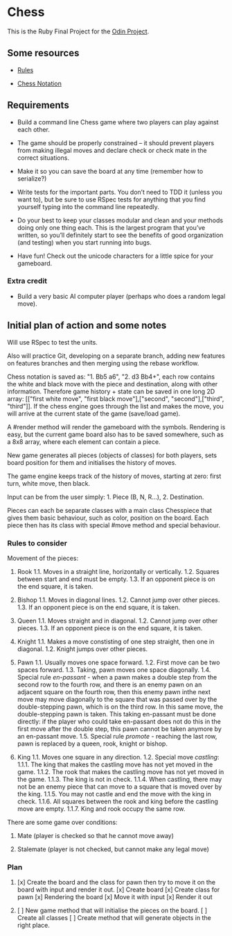 # Chess

This is the Ruby Final Project for the [Odin Project](https://www.theodinproject.com/lessons/ruby-ruby-final-project).

## Some resources

- [Rules](https://www.chessvariants.org/d.chess/chess.html)

- [Chess Notation](https://en.wikipedia.org/wiki/Chess_notation)

## Requirements

- Build a command line Chess game where two players can play against each other.

- The game should be properly constrained – it should prevent players from making illegal moves and declare check or check mate in the correct situations.

- Make it so you can save the board at any time (remember how to serialize?)

- Write tests for the important parts. You don’t need to TDD it (unless you want to), but be sure to use RSpec tests for anything that you find yourself typing into the command line repeatedly.

- Do your best to keep your classes modular and clean and your methods doing only one thing each. This is the largest program that you’ve written, so you’ll definitely start to see the benefits of good organization (and testing) when you start running into bugs.

- Have fun! Check out the unicode characters for a little spice for your gameboard.

### Extra credit

- Build a very basic AI computer player (perhaps who does a random legal move).

## Initial plan of action and some notes

Will use RSpec to test the units.

Also will practice Git, developing on a separate branch, adding new features on features branches and then merging using the rebase workflow.

Chess notation is saved as: "1. Bb5 a6", "2. d3 Bb4+", each row contains the white and black move with the piece and destination, along with other information. Therefore game history + state can be saved in one long 2D array: [["first white move", "first black move"],["second", "second"],["third", "third"]]. If the chess engine goes through the list and makes the move, you will arrive at the current state of the game (save/load game).

A #render method will render the gameboard with the symbols. Rendering is easy, but the current game board also has to be saved somewhere, such as a 8x8 array, where each element can contain a piece.

New game generates all pieces (objects of classes) for both players, sets board position for them and initialises the history of moves.

The game engine keeps track of the history of moves, starting at zero: first turn, white move, then black.

Input can be from the user simply: 1. Piece (B, N, R...), 2. Destination.

Pieces can each be separate classes with a main class Chesspiece that gives them basic behaviour, such as color, position on the board. Each piece then has its class with special #move method and special behaviour.

### Rules to consider

Movement of the pieces:

1. Rook
  1.1. Moves in a straight line, horizontally or vertically.
  1.2. Squares between start and end must be empty.
  1.3. If an opponent piece is on the end square, it is taken.

2. Bishop
  1.1. Moves in diagonal lines.
  1.2. Cannot jump over other pieces.
  1.3. If an opponent piece is on the end square, it is taken.

3. Queen
  1.1. Moves straight and in diagonal.
  1.2. Cannot jump over other pieces.
  1.3. If an opponent piece is on the end square, it is taken.

4. Knight
  1.1. Makes a move constisting of one step straight, then one in diagonal.
  1.2. Knight jumps over other pieces.

5. Pawn
  1.1. Usually moves one space forward.
  1.2. First move can be two spaces forward.
  1.3. Taking, pawn moves one space diagonally.
  1.4. Special rule *en-passant* - when a pawn makes a double step from the second row to the fourth row, and there is an enemy pawn on an adjacent square on the fourth row, then this enemy pawn inthe next move may move diagonally to the square that was passed over by the double-stepping pawn, which is on the third row. In this same move, the double-stepping pawn is taken. This taking en-passant must be done directly: if the player who could take en-passant does not do this in the first move after the double step, this pawn cannot be taken anymore by an en-passant move.
  1.5. Special rule *promote* - reaching the last row, pawn is replaced by a queen, rook, knight or bishop.

6. King
  1.1. Moves one square in any direction.
  1.2. Special move *castling*:
    1.1.1. The king that makes the castling move has not yet moved in the game.
    1.1.2. The rook that makes the castling move has not yet moved in the game.
    1.1.3. The king is not in check.
    1.1.4. When castling, there may not be an enemy piece that can move to a square that is moved over by the king.
    1.1.5. You may not castle and end the move with the king in check.
    1.1.6. All squares between the rook and king before the castling move are empty.
    1.1.7. King and rook occupy the same row.

There are some game over conditions:

1. Mate (player is checked so that he cannot move away)

2. Stalemate (player is not checked, but cannot make any legal move)

### Plan

1. [x] Create the board and the class for pawn then try to move it on the board with input and render it out.
        [x] Create board
        [x] Create class for pawn
        [x] Rendering the board
        [x] Move it with input
        [x] Render it out

2. [ ] New game method that will initialise the pieces on the board.
        [ ] Create all classes
        [ ] Create method that will generate objects in the right place.
